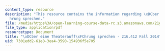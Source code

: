 ```yaml
---
content_type: resource
description: "This resource contains the information regarding \xDCber eine theaterauff\xFC\
  hrung sprechen."
file: /media/https%3A/open-learning-course-data-rc.s3.amazonaws.com/21g-412-advanced-german-literature-culture-madness-murder-mysteries-fall-2014/7301edd261e83ea43590154936f5e705_MIT21G_412F14_Wo10-11_Ueb.pdf
file_type: application/pdf
resourcetype: Document
title: "\xDCber eine Theaterauff\xFChrung sprechen - 21G.412 Fall 2014"
uid: 7301edd2-61e8-3ea4-3590-154936f5e705
---
```

